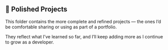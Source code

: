 ## 🌟 Polished Projects

This folder contains the more complete and refined projects — the ones I’d be comfortable sharing or using as part of a portfolio.

They reflect what I’ve learned so far, and I’ll keep adding more as I continue to grow as a developer.
